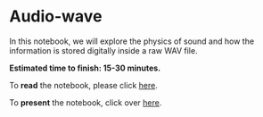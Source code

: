 # Audio-wave

In this notebook, we will explore the physics of sound and how the information is stored digitally inside a raw WAV file.

**Estimated time to finish: 15-30 minutes.**

To **read** the notebook, please click [here](http://nbviewer.ipython.org/github/boshmaf/notebooks/blob/master/audio-wave/notebook.ipynb). 

To **present** the notebook, click over [here](http://nbviewer.jupyter.org/format/slides/github/boshmaf/notebooks/blob/master/audio-wave/notebook.ipynb).